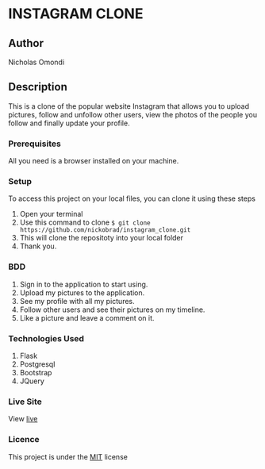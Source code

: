# INSTAGRAM CLONE

## Author

Nicholas Omondi

## Description

This is a clone of the popular website Instagram that allows you to upload pictures, follow and unfollow other users, view the photos of the people you follow and finally update your profile.

### Prerequisites

All you need is a browser installed on your machine.

### Setup

To access this project on your local files, you can clone it using these steps

1. Open your terminal
2. Use this command to clone `$ git clone https://github.com/nickobrad/instagram_clone.git`
3. This will clone the repositoty into your local folder
4. Thank you.

### BDD

1. Sign in to the application to start using.
2. Upload my pictures to the application.
3. See my profile with all my pictures.
4. Follow other users and see their pictures on my timeline.
5. Like a picture and leave a comment on it.

### Technologies Used

1. Flask
2. Postgresql
3. Bootstrap
4. JQuery

### Live Site

View [live]()

### Licence

This project is under the [MIT](license) license

